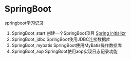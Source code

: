 # SpringBoot
springboot学习记录

1. SpringBoot_start 创建一个SpringBoot项目 [Spring Initializr](https://start.spring.io/)
2. SpringBoot_jdbc SpringBoot使用JDBC连接数据库
3. SpringBoot_mybatis SpringBoot使用MyBatis操作数据库
4. SpringBoot_aop SpringBoot使用aop实现日志记录功能
